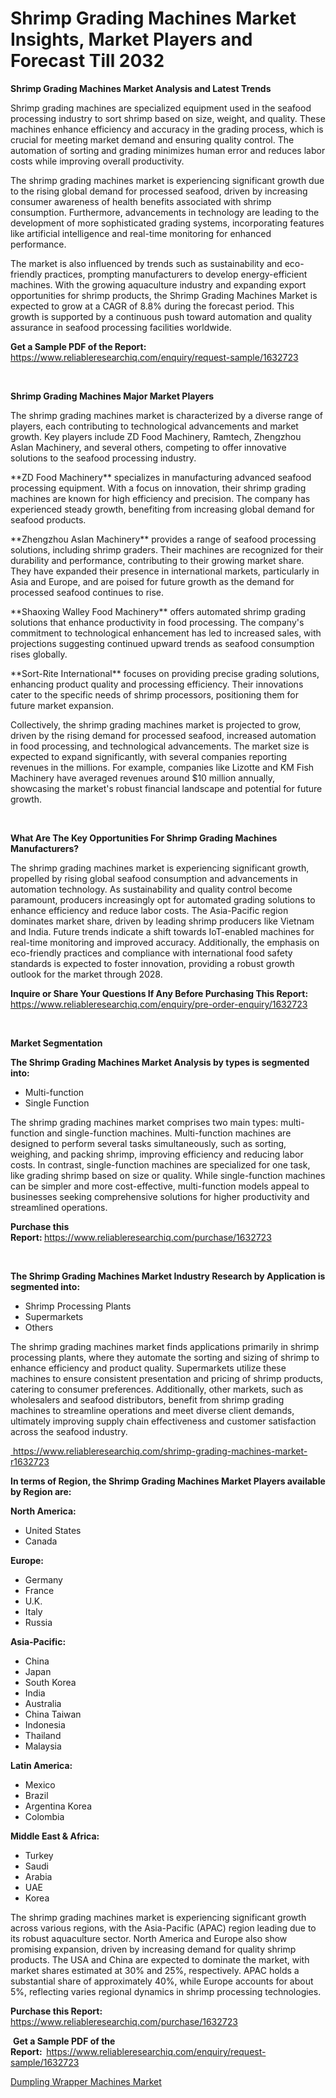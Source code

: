 <p><h1>Shrimp Grading Machines Market Insights, Market Players and Forecast Till 2032</h1></p><p><strong>Shrimp Grading Machines Market Analysis and Latest Trends</strong></p>
<p><p>Shrimp grading machines are specialized equipment used in the seafood processing industry to sort shrimp based on size, weight, and quality. These machines enhance efficiency and accuracy in the grading process, which is crucial for meeting market demand and ensuring quality control. The automation of sorting and grading minimizes human error and reduces labor costs while improving overall productivity.</p><p>The shrimp grading machines market is experiencing significant growth due to the rising global demand for processed seafood, driven by increasing consumer awareness of health benefits associated with shrimp consumption. Furthermore, advancements in technology are leading to the development of more sophisticated grading systems, incorporating features like artificial intelligence and real-time monitoring for enhanced performance.</p><p>The market is also influenced by trends such as sustainability and eco-friendly practices, prompting manufacturers to develop energy-efficient machines. With the growing aquaculture industry and expanding export opportunities for shrimp products, the Shrimp Grading Machines Market is expected to grow at a CAGR of 8.8% during the forecast period. This growth is supported by a continuous push toward automation and quality assurance in seafood processing facilities worldwide.</p></p>
<p><strong>Get a Sample PDF of the Report:&nbsp;</strong> <a href="https://www.reliableresearchiq.com/enquiry/request-sample/1632723?utm_campaign=3053&utm_medium=2&utm_source=Github&utm_content=ia&utm_term=29032025&utm_id=shrimp-grading-machines">https://www.reliableresearchiq.com/enquiry/request-sample/1632723</a></p>
<p>&nbsp;</p>
<p><strong>Shrimp Grading Machines Major Market Players</strong></p>
<p><p>The shrimp grading machines market is characterized by a diverse range of players, each contributing to technological advancements and market growth. Key players include ZD Food Machinery, Ramtech, Zhengzhou Aslan Machinery, and several others, competing to offer innovative solutions to the seafood processing industry.</p><p>**ZD Food Machinery** specializes in manufacturing advanced seafood processing equipment. With a focus on innovation, their shrimp grading machines are known for high efficiency and precision. The company has experienced steady growth, benefiting from increasing global demand for seafood products.</p><p>**Zhengzhou Aslan Machinery** provides a range of seafood processing solutions, including shrimp graders. Their machines are recognized for their durability and performance, contributing to their growing market share. They have expanded their presence in international markets, particularly in Asia and Europe, and are poised for future growth as the demand for processed seafood continues to rise.</p><p>**Shaoxing Walley Food Machinery** offers automated shrimp grading solutions that enhance productivity in food processing. The company's commitment to technological enhancement has led to increased sales, with projections suggesting continued upward trends as seafood consumption rises globally.</p><p>**Sort-Rite International** focuses on providing precise grading solutions, enhancing product quality and processing efficiency. Their innovations cater to the specific needs of shrimp processors, positioning them for future market expansion.</p><p>Collectively, the shrimp grading machines market is projected to grow, driven by the rising demand for processed seafood, increased automation in food processing, and technological advancements. The market size is expected to expand significantly, with several companies reporting revenues in the millions. For example, companies like Lizotte and KM Fish Machinery have averaged revenues around $10 million annually, showcasing the market's robust financial landscape and potential for future growth.</p></p>
<p>&nbsp;</p>
<p><strong>What Are The Key Opportunities For Shrimp Grading Machines Manufacturers?</strong></p>
<p><p>The shrimp grading machines market is experiencing significant growth, propelled by rising global seafood consumption and advancements in automation technology. As sustainability and quality control become paramount, producers increasingly opt for automated grading solutions to enhance efficiency and reduce labor costs. The Asia-Pacific region dominates market share, driven by leading shrimp producers like Vietnam and India. Future trends indicate a shift towards IoT-enabled machines for real-time monitoring and improved accuracy. Additionally, the emphasis on eco-friendly practices and compliance with international food safety standards is expected to foster innovation, providing a robust growth outlook for the market through 2028.</p></p>
<p><strong>Inquire or Share Your Questions If Any Before Purchasing This Report:</strong> <a href="https://www.reliableresearchiq.com/enquiry/pre-order-enquiry/1632723?utm_campaign=3053&utm_medium=2&utm_source=Github&utm_content=ia&utm_term=29032025&utm_id=shrimp-grading-machines">https://www.reliableresearchiq.com/enquiry/pre-order-enquiry/1632723</a></p>
<p>&nbsp;</p>
<p><strong>Market Segmentation</strong></p>
<p><strong>The Shrimp Grading Machines Market Analysis by types is segmented into:</strong></p>
<p><ul><li>Multi-function</li><li>Single Function</li></ul></p>
<p><p>The shrimp grading machines market comprises two main types: multi-function and single-function machines. Multi-function machines are designed to perform several tasks simultaneously, such as sorting, weighing, and packing shrimp, improving efficiency and reducing labor costs. In contrast, single-function machines are specialized for one task, like grading shrimp based on size or quality. While single-function machines can be simpler and more cost-effective, multi-function models appeal to businesses seeking comprehensive solutions for higher productivity and streamlined operations.</p></p>
<p><strong>Purchase this Report:&nbsp;</strong><a href="https://www.reliableresearchiq.com/purchase/1632723?utm_campaign=3053&utm_medium=2&utm_source=Github&utm_content=ia&utm_term=29032025&utm_id=shrimp-grading-machines">https://www.reliableresearchiq.com/purchase/1632723</a></p>
<p>&nbsp;</p>
<p><strong>The Shrimp Grading Machines Market Industry Research by Application is segmented into:</strong></p>
<p><ul><li>Shrimp Processing Plants</li><li>Supermarkets</li><li>Others</li></ul></p>
<p><p>The shrimp grading machines market finds applications primarily in shrimp processing plants, where they automate the sorting and sizing of shrimp to enhance efficiency and product quality. Supermarkets utilize these machines to ensure consistent presentation and pricing of shrimp products, catering to consumer preferences. Additionally, other markets, such as wholesalers and seafood distributors, benefit from shrimp grading machines to streamline operations and meet diverse client demands, ultimately improving supply chain effectiveness and customer satisfaction across the seafood industry.</p></p>
<p><a href="https://www.reliableresearchiq.com/shrimp-grading-machines-market-r1632723?utm_campaign=3053&utm_medium=2&utm_source=Github&utm_content=ia&utm_term=29032025&utm_id=shrimp-grading-machines">&nbsp;https://www.reliableresearchiq.com/shrimp-grading-machines-market-r1632723</a></p>
<p><strong>In terms of Region, the Shrimp Grading Machines Market Players available by Region are:</strong></p>
<p>
    <p> <strong> North America: </strong>
        <ul>
            <li>United States</li>
            <li>Canada</li>
        </ul>
        </p> 
    <p> <strong> Europe: </strong>
        <ul>
            <li>Germany</li>
            <li>France</li>
            <li>U.K.</li>
            <li>Italy</li>
            <li>Russia</li>
        </ul>
        </p> 
    <p> <strong> Asia-Pacific: </strong>
        <ul>
            <li>China</li>
            <li>Japan</li>
            <li>South Korea</li>
            <li>India</li>
            <li>Australia</li>
            <li>China Taiwan</li>
            <li>Indonesia</li>
            <li>Thailand</li>
            <li>Malaysia</li>
        </ul>
        </p> 
    <p> <strong> Latin America: </strong>
        <ul>
            <li>Mexico</li>
            <li>Brazil</li>
            <li>Argentina Korea</li>
            <li>Colombia</li>
        </ul>
        </p> 
    <p> <strong> Middle East & Africa: </strong>
        <ul>
            <li>Turkey</li>
            <li>Saudi</li>
            <li>Arabia</li>
            <li>UAE</li>
            <li>Korea</li>
        </ul>
    </p>
    </p>
<p><p>The shrimp grading machines market is experiencing significant growth across various regions, with the Asia-Pacific (APAC) region leading due to its robust aquaculture sector. North America and Europe also show promising expansion, driven by increasing demand for quality shrimp products. The USA and China are expected to dominate the market, with market shares estimated at 30% and 25%, respectively. APAC holds a substantial share of approximately 40%, while Europe accounts for about 5%, reflecting varies regional dynamics in shrimp processing technologies.</p></p>
<p><strong>Purchase this Report: </strong><a href="https://www.reliableresearchiq.com/purchase/1632723?utm_campaign=3053&utm_medium=2&utm_source=Github&utm_content=ia&utm_term=29032025&utm_id=shrimp-grading-machines">https://www.reliableresearchiq.com/purchase/1632723</a></p>
<p>&nbsp;<strong>Get a Sample PDF of the Report:&nbsp;&nbsp;</strong><a href="https://www.reliableresearchiq.com/enquiry/request-sample/1632723?utm_campaign=3053&utm_medium=2&utm_source=Github&utm_content=ia&utm_term=29032025&utm_id=shrimp-grading-machines">https://www.reliableresearchiq.com/enquiry/request-sample/1632723</a></p>
<p><strong></strong></p>
<p><p><a href="https://github.com/saeiddaemo/Market-Research-Report-List-1/blob/main/dumpling-wrapper-machines-market.md?utm_campaign=3053&utm_medium=2&utm_source=Github&utm_content=ia&utm_term=29032025&utm_id=shrimp-grading-machines">Dumpling Wrapper Machines Market</a></p></p>